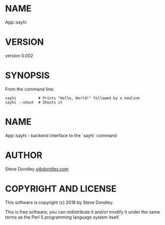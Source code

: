 # NAME

App::sayhi

# VERSION

version 0.002

# SYNOPSIS

From the command line:

    sayhi          # Prints "Hello, World!" followed by a newline
    sayhi --shout  # Shouts it

# NAME

App::sayhi - backend interface to the \`sayhi\` command

# AUTHOR

Steve Dondley <s@dondley.com>

# COPYRIGHT AND LICENSE

This software is copyright (c) 2018 by Steve Dondley.

This is free software; you can redistribute it and/or modify it under
the same terms as the Perl 5 programming language system itself.
